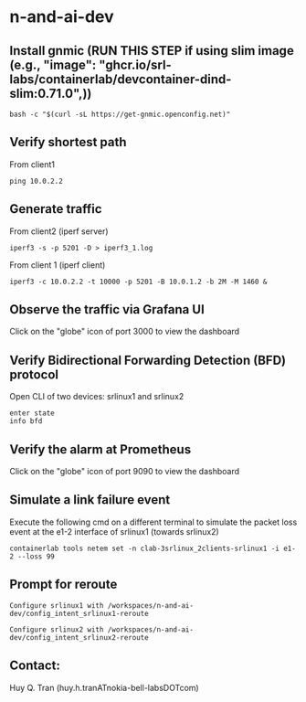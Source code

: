 # n-and-ai-dev


## Install gnmic (RUN THIS STEP if using slim image (e.g., "image": "ghcr.io/srl-labs/containerlab/devcontainer-dind-slim:0.71.0",))

```
bash -c "$(curl -sL https://get-gnmic.openconfig.net)"
```

## Verify shortest path

From client1

```
ping 10.0.2.2
```

## Generate traffic

From client2 (iperf server)

```
iperf3 -s -p 5201 -D > iperf3_1.log
```

From client 1 (iperf client)

```
iperf3 -c 10.0.2.2 -t 10000 -p 5201 -B 10.0.1.2 -b 2M -M 1460 &
```

## Observe the traffic via Grafana UI

Click on the "globe" icon of port 3000 to view the dashboard

## Verify Bidirectional Forwarding Detection (BFD) protocol

Open CLI of two devices: srlinux1 and srlinux2

```
enter state
info bfd
```

## Verify the alarm at Prometheus

Click on the "globe" icon of port 9090 to view the dashboard 

## Simulate a link failure event

Execute the following cmd on a different terminal to simulate the packet loss event at the e1-2 interface of srlinux1 (towards srlinux2)

```
containerlab tools netem set -n clab-3srlinux_2clients-srlinux1 -i e1-2 --loss 99
```

## Prompt for reroute

```
Configure srlinux1 with /workspaces/n-and-ai-dev/config_intent_srlinux1-reroute
```

```
Configure srlinux2 with /workspaces/n-and-ai-dev/config_intent_srlinux2-reroute
```

## Contact:

Huy Q. Tran (huy.h.tranATnokia-bell-labsDOTcom)
